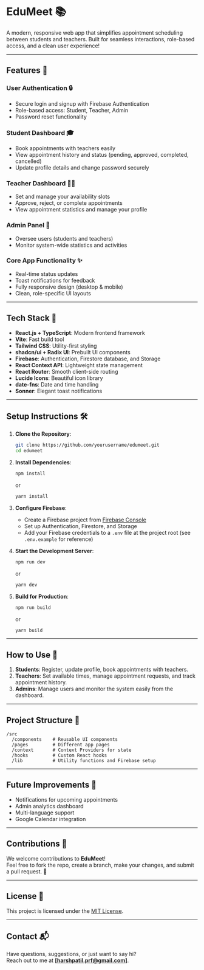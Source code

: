 # EduMeet 📚

A modern, responsive web app that simplifies appointment scheduling between students and teachers. Built for seamless interactions, role-based access, and a clean user experience!

---

## Features 🚀

### User Authentication 🔒
- Secure login and signup with Firebase Authentication
- Role-based access: Student, Teacher, Admin
- Password reset functionality

### Student Dashboard 🎓
- Book appointments with teachers easily
- View appointment history and status (pending, approved, completed, cancelled)
- Update profile details and change password securely

### Teacher Dashboard 👩‍🏫
- Set and manage your availability slots
- Approve, reject, or complete appointments
- View appointment statistics and manage your profile

### Admin Panel 🚰
- Oversee users (students and teachers)
- Monitor system-wide statistics and activities

### Core App Functionality ✨
- Real-time status updates
- Toast notifications for feedback
- Fully responsive design (desktop & mobile)
- Clean, role-specific UI layouts

---

## Tech Stack 🧰

- **React.js + TypeScript**: Modern frontend framework
- **Vite**: Fast build tool
- **Tailwind CSS**: Utility-first styling
- **shadcn/ui + Radix UI**: Prebuilt UI components
- **Firebase**: Authentication, Firestore database, and Storage
- **React Context API**: Lightweight state management
- **React Router**: Smooth client-side routing
- **Lucide Icons**: Beautiful icon library
- **date-fns**: Date and time handling
- **Sonner**: Elegant toast notifications

---

## Setup Instructions 🛠️

1. **Clone the Repository**:
   ```bash
   git clone https://github.com/yourusername/edumeet.git
   cd edumeet
   ```

2. **Install Dependencies**:
   ```bash
   npm install
   ```
   or
   ```bash
   yarn install
   ```

3. **Configure Firebase**:
   - Create a Firebase project from [Firebase Console](https://console.firebase.google.com/)
   - Set up Authentication, Firestore, and Storage
   - Add your Firebase credentials to a `.env` file at the project root (see `.env.example` for reference)

4. **Start the Development Server**:
   ```bash
   npm run dev
   ```
   or
   ```bash
   yarn dev
   ```

5. **Build for Production**:
   ```bash
   npm run build
   ```
   or
   ```bash
   yarn build
   ```

---

## How to Use 🔋

1. **Students**: Register, update profile, book appointments with teachers.
2. **Teachers**: Set available times, manage appointment requests, and track appointment history.
3. **Admins**: Manage users and monitor the system easily from the dashboard.

---

## Project Structure 📁

```
/src
  /components    # Reusable UI components
  /pages         # Different app pages
  /context       # Context Providers for state
  /hooks         # Custom React hooks
  /lib           # Utility functions and Firebase setup
```

---

## Future Improvements 🔮
- Notifications for upcoming appointments
- Admin analytics dashboard
- Multi-language support
- Google Calendar integration

---

## Contributions 🤝

We welcome contributions to **EduMeet**!  
Feel free to fork the repo, create a branch, make your changes, and submit a pull request. 🚀

---

## License 📜

This project is licensed under the [MIT License](LICENSE).

---

## Contact 📬

Have questions, suggestions, or just want to say hi?  
Reach out to me at **[harshpatil.prf@gmail.com]**.
